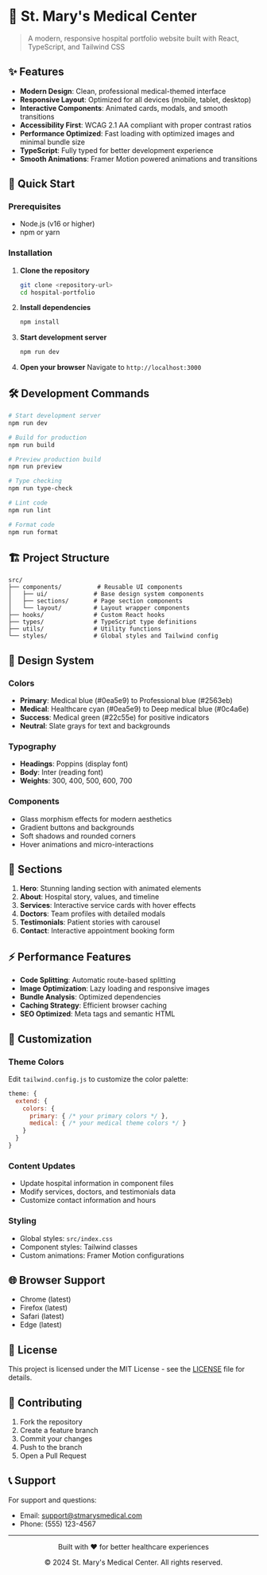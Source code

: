 # 🏥 St. Mary's Medical Center

> A modern, responsive hospital portfolio website built with React, TypeScript, and Tailwind CSS

## ✨ Features

- **Modern Design**: Clean, professional medical-themed interface
- **Responsive Layout**: Optimized for all devices (mobile, tablet, desktop)
- **Interactive Components**: Animated cards, modals, and smooth transitions
- **Accessibility First**: WCAG 2.1 AA compliant with proper contrast ratios
- **Performance Optimized**: Fast loading with optimized images and minimal bundle size
- **TypeScript**: Fully typed for better development experience
- **Smooth Animations**: Framer Motion powered animations and transitions

## 🚀 Quick Start

### Prerequisites

- Node.js (v16 or higher)
- npm or yarn

### Installation

1. **Clone the repository**
   ```bash
   git clone <repository-url>
   cd hospital-portfolio
   ```

2. **Install dependencies**
   ```bash
   npm install
   ```

3. **Start development server**
   ```bash
   npm run dev
   ```

4. **Open your browser**
   Navigate to `http://localhost:3000`

## 🛠️ Development Commands

```bash
# Start development server
npm run dev

# Build for production
npm run build

# Preview production build
npm run preview

# Type checking
npm run type-check

# Lint code
npm run lint

# Format code
npm run format
```

## 🏗️ Project Structure

```
src/
├── components/          # Reusable UI components
│   ├── ui/             # Base design system components
│   ├── sections/       # Page section components
│   └── layout/         # Layout wrapper components
├── hooks/              # Custom React hooks
├── types/              # TypeScript type definitions
├── utils/              # Utility functions
└── styles/             # Global styles and Tailwind config
```

## 🎨 Design System

### Colors
- **Primary**: Medical blue (#0ea5e9) to Professional blue (#2563eb)
- **Medical**: Healthcare cyan (#0ea5e9) to Deep medical blue (#0c4a6e)
- **Success**: Medical green (#22c55e) for positive indicators
- **Neutral**: Slate grays for text and backgrounds

### Typography
- **Headings**: Poppins (display font)
- **Body**: Inter (reading font)
- **Weights**: 300, 400, 500, 600, 700

### Components
- Glass morphism effects for modern aesthetics
- Gradient buttons and backgrounds
- Soft shadows and rounded corners
- Hover animations and micro-interactions

## 📱 Sections

1. **Hero**: Stunning landing section with animated elements
2. **About**: Hospital story, values, and timeline
3. **Services**: Interactive service cards with hover effects
4. **Doctors**: Team profiles with detailed modals
5. **Testimonials**: Patient stories with carousel
6. **Contact**: Interactive appointment booking form

## ⚡ Performance Features

- **Code Splitting**: Automatic route-based splitting
- **Image Optimization**: Lazy loading and responsive images
- **Bundle Analysis**: Optimized dependencies
- **Caching Strategy**: Efficient browser caching
- **SEO Optimized**: Meta tags and semantic HTML

## 🔧 Customization

### Theme Colors
Edit `tailwind.config.js` to customize the color palette:

```javascript
theme: {
  extend: {
    colors: {
      primary: { /* your primary colors */ },
      medical: { /* your medical theme colors */ }
    }
  }
}
```

### Content Updates
- Update hospital information in component files
- Modify services, doctors, and testimonials data
- Customize contact information and hours

### Styling
- Global styles: `src/index.css`
- Component styles: Tailwind classes
- Custom animations: Framer Motion configurations

## 🌐 Browser Support

- Chrome (latest)
- Firefox (latest)
- Safari (latest)
- Edge (latest)

## 📄 License

This project is licensed under the MIT License - see the [LICENSE](LICENSE) file for details.

## 🤝 Contributing

1. Fork the repository
2. Create a feature branch
3. Commit your changes
4. Push to the branch
5. Open a Pull Request

## 📞 Support

For support and questions:
- Email: support@stmarysmedical.com
- Phone: (555) 123-4567

---

<div align="center">
  <p>Built with ❤️ for better healthcare experiences</p>
  <p>© 2024 St. Mary's Medical Center. All rights reserved.</p>
</div>